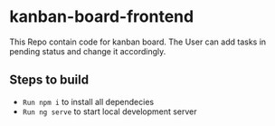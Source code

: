 # kanban-board-frontend
This Repo contain code for kanban board.
The User can add tasks in pending status and change it accordingly.

## Steps to build
*   `Run npm i` to install all dependecies
*   `Run ng serve` to start local development server
